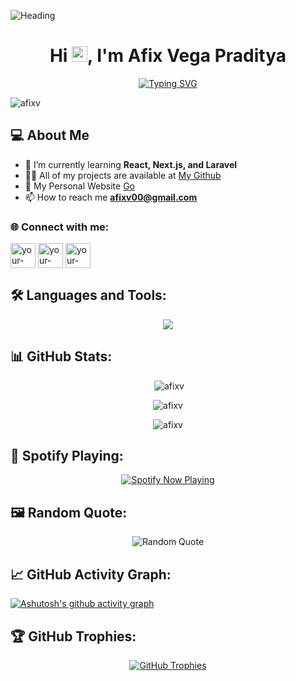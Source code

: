 ![Heading](https://github.com/user-attachments/assets/8719c5fc-e579-43c6-b208-42b2dfbc7c8a)

<h1 align="center">Hi <img src="https://media.giphy.com/media/hvRJCLFzcasrR4ia7z/giphy.gif" width="25px">, I'm Afix Vega Praditya</h1>
<p align="center" ><a href="https://git.io/typing-svg"><img src="https://readme-typing-svg.demolab.com?font=Plus+Jakarta+Sans&weight=700&size=21&duration=3000&pause=500&color=BA7EF2&center=true&vCenter=true&random=false&width=435&lines=Website+Developer;Information+Engineering+Student;UI+Designer" alt="Typing SVG" /></a></p>

<p align="left"> <img src="https://komarev.com/ghpvc/?username=afixv&label=Profile%20views&color=0e75b6&style=flat" alt="afixv" /> </p>

## 💻 About Me

- 🌱 I’m currently learning **React, Next.js, and Laravel**
- 👨‍💻 All of my projects are available at [My Github](https://github.com/afixv)
- 📝 My Personal Website [Go](https://blog.example.com)
- 📫 How to reach me **afixv00@gmail.com**

### 🌐 Connect with me:

<p align="left">
<a href="https://linkedin.com/in/afix-vega" target="blank"><img align="center" src="https://img.icons8.com/color/48/000000/linkedin.png" alt="your-linkedin" height="40" width="40" /></a>
<a href="https://instagram.com/afi.xv" target="blank"><img align="center" src="https://img.icons8.com/fluent/48/000000/instagram-new.png" alt="your-instagram" height="40" width="40" /></a>
<a href="https://twitter.com/afixve" target="blank"><img align="center" src="https://img.icons8.com/color/48/000000/twitter-squared.png" alt="your-twitter" height="40" width="40" /></a>
</p>

## 🛠️ Languages and Tools:

<p align="center">
  <a href="https://afix-vega.vercel.app/">
    <img src="https://skillicons.dev/icons?i=github,gitlab,py,cpp,html,css,js,react,firebase,flask,py,mongodb,vue,nuxtjs" />
  </a>
</p>

## 📊 GitHub Stats:


<div align="center">
    <p>&nbsp;<img src="https://github-readme-stats.vercel.app/api?username=afixv&show_icons=true&locale=en&theme=tokyonight" alt="afixv" /></p>
    <p><img src="https://github-readme-stats.vercel.app/api/top-langs?username=afixv&show_icons=true&locale=en&layout=compact&theme=tokyonight" alt="afixv" /></p>
    <p><img src="https://github-readme-streak-stats.herokuapp.com/?user=afixv&theme=tokyonight" alt="afixv" /></p>
</div>


## 🎵 Spotify Playing:

<div align="center">
  <a href="https://github.com/kittinan/spotify-github-profile">
    <img src="https://spotify-github-profile.kittinanx.com/api/view?uid=kw2zk1gscbwcbce2cg05eh80j&cover_image=true&theme=default&show_offline=false&background_color=121212&interchange=false" alt="Spotify Now Playing" />
  </a>
</div>

## 🖼️ Random Quote:

<p align="center">
  <img src="https://quotes-github-readme.vercel.app/api?type=horizontal&theme=radical" alt="Random Quote">
</p>

## 📈 GitHub Activity Graph:

[![Ashutosh's github activity graph](https://github-readme-activity-graph.vercel.app/graph?username=afixv&theme=rogue)](https://github.com/ashutosh00710/github-readme-activity-graph)

## 🏆 GitHub Trophies:

<div align="center">
  <a href="https://github.com/ryo-ma/github-profile-trophy">
    <img src="https://github-profile-trophy.vercel.app/?username=afixv&theme=onedark" alt="GitHub Trophies" />
  </a>
</div>
